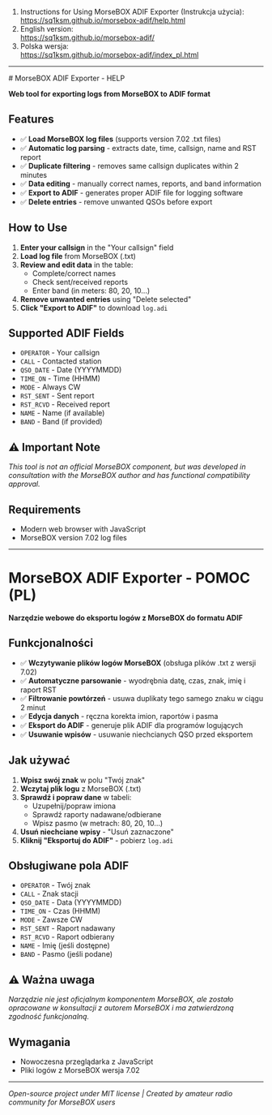 1. Instructions for Using MorseBOX ADIF Exporter (Instrukcja użycia):<br>https://sq1ksm.github.io/morsebox-adif/help.html
2. English version:<br>https://sq1ksm.github.io/morsebox-adif/
3. Polska wersja: <br>https://sq1ksm.github.io/morsebox-adif/index_pl.html
<hr>
# MorseBOX ADIF Exporter - HELP

**Web tool for exporting logs from MorseBOX to ADIF format**

## Features
- ✅ **Load MorseBOX log files** (supports version 7.02 .txt files)
- ✅ **Automatic log parsing** - extracts date, time, callsign, name and RST report
- ✅ **Duplicate filtering** - removes same callsign duplicates within 2 minutes
- ✅ **Data editing** - manually correct names, reports, and band information
- ✅ **Export to ADIF** - generates proper ADIF file for logging software
- ✅ **Delete entries** - remove unwanted QSOs before export

##  How to Use
1. **Enter your callsign** in the "Your callsign" field
2. **Load log file** from MorseBOX (.txt)
3. **Review and edit data** in the table:
   - Complete/correct names
   - Check sent/received reports
   - Enter band (in meters: 80, 20, 10...)
4. **Remove unwanted entries** using "Delete selected"
5. **Click "Export to ADIF"** to download `log.adi`

## Supported ADIF Fields
- `OPERATOR` - Your callsign
- `CALL` - Contacted station
- `QSO_DATE` - Date (YYYYMMDD)
- `TIME_ON` - Time (HHMM)
- `MODE` - Always CW
- `RST_SENT` - Sent report
- `RST_RCVD` - Received report
- `NAME` - Name (if available)
- `BAND` - Band (if provided)

## ⚠️ Important Note
*This tool is not an official MorseBOX component, but was developed in consultation with the MorseBOX author and has functional compatibility approval.*

## Requirements
- Modern web browser with JavaScript
- MorseBOX version 7.02 log files

---

# MorseBOX ADIF Exporter - POMOC (PL)

**Narzędzie webowe do eksportu logów z MorseBOX do formatu ADIF**

## Funkcjonalności
- ✅ **Wczytywanie plików logów MorseBOX** (obsługa plików .txt z wersji 7.02)
- ✅ **Automatyczne parsowanie** - wyodrębnia datę, czas, znak, imię i raport RST
- ✅ **Filtrowanie powtórzeń** - usuwa duplikaty tego samego znaku w ciągu 2 minut
- ✅ **Edycja danych** - ręczna korekta imion, raportów i pasma
- ✅ **Eksport do ADIF** - generuje plik ADIF dla programów logujących
- ✅ **Usuwanie wpisów** - usuwanie niechcianych QSO przed eksportem

## Jak używać
1. **Wpisz swój znak** w polu "Twój znak"
2. **Wczytaj plik logu** z MorseBOX (.txt)
3. **Sprawdź i popraw dane** w tabeli:
   - Uzupełnij/popraw imiona
   - Sprawdź raporty nadawane/odbierane
   - Wpisz pasmo (w metrach: 80, 20, 10...)
4. **Usuń niechciane wpisy** - "Usuń zaznaczone"
5. **Kliknij "Eksportuj do ADIF"** - pobierz `log.adi`

## Obsługiwane pola ADIF
- `OPERATOR` - Twój znak
- `CALL` - Znak stacji
- `QSO_DATE` - Data (YYYYMMDD)
- `TIME_ON` - Czas (HHMM)
- `MODE` - Zawsze CW
- `RST_SENT` - Raport nadawany
- `RST_RCVD` - Raport odbierany
- `NAME` - Imię (jeśli dostępne)
- `BAND` - Pasmo (jeśli podane)

## ⚠️ Ważna uwaga
*Narzędzie nie jest oficjalnym komponentem MorseBOX, ale zostało opracowane w konsultacji z autorem MorseBOX i ma zatwierdzoną zgodność funkcjonalną.*

## Wymagania
- Nowoczesna przeglądarka z JavaScript
- Pliki logów z MorseBOX wersja 7.02

---

*Open-source project under MIT license | Created by amateur radio community for MorseBOX users*
